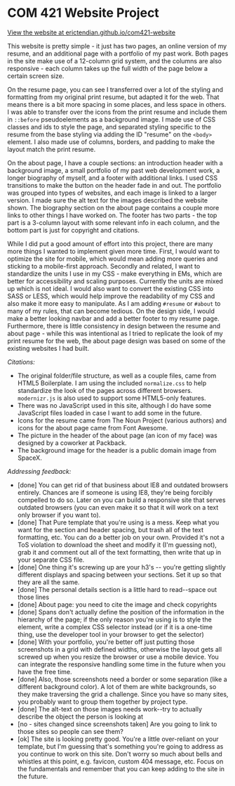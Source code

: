 # COM 421 Website Project

[View the website at erictendian.github.io/com421-website](http://erictendian.github.io/com421-website/)

This website is pretty simple - it just has two pages, an online version of my resume, and an additional page with a portfolio of my past work. Both pages in the site make use of a 12-column grid system, and the columns are also responsive - each column takes up the full width of the page below a certain screen size.

On the resume page, you can see I transferred over a lot of the styling and formatting from my original print resume, but adapted it for the web. That means there is a bit more spacing in some places, and less space in others. I was able to transfer over the icons from the print resume and include them in `::before` pseudoelements as a background image. I made use of CSS classes and ids to style the page, and separated styling specific to the resume from the base styling via adding the ID "resume" on the `<body>` element. I also made use of columns, borders, and padding to make the layout match the print resume.

On the about page, I have a couple sections: an introduction header with a background image, a small portfolio of my past web development work, a longer biography of myself, and a footer with additional links. I used CSS transitions to make the button on the header fade in and out. The portfolio was grouped into types of websites, and each image is linked to a larger version. I made sure the alt text for the images described the website shown. The biography section on the about page contains a couple more links to other things I have worked on. The footer has two parts - the top part is a 3-column layout with some relevant info in each column, and the bottom part is just for copyright and citations.

While I did put a good amount of effort into this project, there are many more things I wanted to implement given more time. First, I would want to optimize the site for mobile, which would mean adding more queries and sticking to a mobile-first approach. Secondly and related, I want to standardize the units I use in my CSS - make everything in EMs, which are better for accessibility and scaling purposes. Currently the units are mixed up which is not ideal. I would also want to convert the existing CSS into SASS or LESS, which would help improve the readability of my CSS and also make it more easy to manipulate. As I am adding `#resume` or `#about` to many of my rules, that can become tedious. On the design side, I would make a better looking navbar and add a better footer to my resume page. Furthermore, there is little consistency in design between the resume and about page - while this was intentional as I tried to replicate the look of my print resume for the web, the about page design was based on some of the existing websites I had built.

*Citations:*

- The original folder/file structure, as well as a couple files, came from HTML5 Boilerplate. I am using the included `normalize.css` to help standardize the look of the pages across different browsers. `modernizr.js` is also used to support some HTML5-only features.
- There was no JavaScript used in this site, although I do have some JavaScript files loaded in case I want to add some in the future.
- Icons for the resume came from The Noun Project (various authors) and icons for the about page came from Font Awesome.
- The picture in the header of the about page (an icon of my face) was designed by a coworker at Packback.
- The background image for the header is a public domain image from SpaceX.

*Addressing feedback:*

- [done] You can get rid of that business about IE8 and outdated browsers entirely. Chances are if someone is using IE8, they're being forcibly compelled to do so. Later on you can build a responsive site that serves outdated browsers (you can even make it so that it will work on a text only browser if you want to).
- [done] That Pure template that you're using is a mess. Keep what you want for the section and header spacing, but trash all of the text formatting, etc. You can do a better job on your own. Provided it's not a ToS violation to download the sheet and modify it (I'm guessing not), grab it and comment out all of the text formatting, then write that up in your separate CSS file.
- [done] One thing it's screwing up are your h3's -- you're getting slightly different displays and spacing between your sections. Set it up so that they are all the same.
- [done] The personal details section is a little hard to read--space out those lines
- [done] About page: you need to cite the image and check copyrights
- [done] Spans don't actually define the position of the information in the hierarchy of the page; if the only reason you're using <span> is to style the element, write a complex CSS selector instead (or if it is a one-time thing, use the developer tool in your browser to get the selector)
- [done] With your portfolio, you're better off just putting those screenshots in a grid with defined widths, otherwise the layout gets all screwed up when you resize the browser or use a mobile device. You can integrate the responsive handling some time in the future when you have the free time.
- [done] Also, those screenshots need a border or some separation (like a different background color). A lot of them are white backgrounds, so they make traversing the grid a challenge. Since you have so many sites, you probably want to group them together by project type.
- [done] The alt-text on those images needs work--try to actually describe the object the person is looking at
- [no - sites changed since screenshots taken] Are you going to link to those sites so people can see them?
- [ok] The site is looking pretty good. You're a little over-reliant on your template, but I'm guessing that's something you're going to address as you continue to work on this site. Don't worry so much about bells and whistles at this point, e.g. favicon, custom 404 message, etc. Focus on the fundamentals and remember that you can keep adding to the site in the future.
